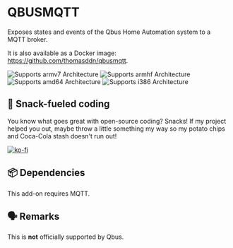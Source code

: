 # QBUSMQTT

Exposes states and events of the Qbus Home Automation system to a MQTT broker.

It is also available as a Docker image: https://github.com/thomasddn/qbusmqtt.

![Supports armv7 Architecture][armv7-shield]
![Supports armhf Architecture][armhf-shield]
![Supports amd64 Architecture][amd64-shield]
![Supports i386 Architecture][i386-shield]

## 🥤 Snack-fueled coding 

You know what goes great with open-source coding? Snacks! If my project helped you out, maybe throw a little something my way so my potato chips and Coca-Cola stash doesn't run out!

[![ko-fi](https://ko-fi.com/img/githubbutton_sm.svg)](https://ko-fi.com/N4N7UZ6KN)

## 📦 Dependencies

This add-on requires MQTT.

## 🗣️ Remarks

This is **not** officially supported by Qbus.


[armv7-shield]: https://img.shields.io/badge/armv7-yes-green.svg?style=flat-square
[armhf-shield]: https://img.shields.io/badge/armhf-yes-green.svg?style=flat-square
[amd64-shield]: https://img.shields.io/badge/amd64-yes-green.svg?style=flat-square
[i386-shield]: https://img.shields.io/badge/i386-yes-green.svg?style=flat-square
